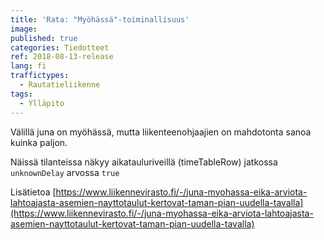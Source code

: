 ```yaml
---
title: 'Rata: "Myöhässä"-toiminallisuus'
image:
published: true
categories: Tiedotteet
ref: 2018-08-13-release
lang: fi
traffictypes:
  - Rautatieliikenne
tags:
  - Ylläpito
---
```


Välillä juna on myöhässä, mutta liikenteenohjaajien on mahdotonta sanoa kuinka
paljon.

Näissä tilanteissa näkyy aikatauluriveillä (timeTableRow) jatkossa
`unknownDelay` arvossa `true`

Lisätietoa
[https://www.liikennevirasto.fi/-/juna-myohassa-eika-arviota-lahtoajasta-asemien-nayttotaulut-kertovat-taman-pian-uudella-tavalla](https://www.liikennevirasto.fi/-/juna-myohassa-eika-arviota-lahtoajasta-asemien-nayttotaulut-kertovat-taman-pian-uudella-tavalla)
